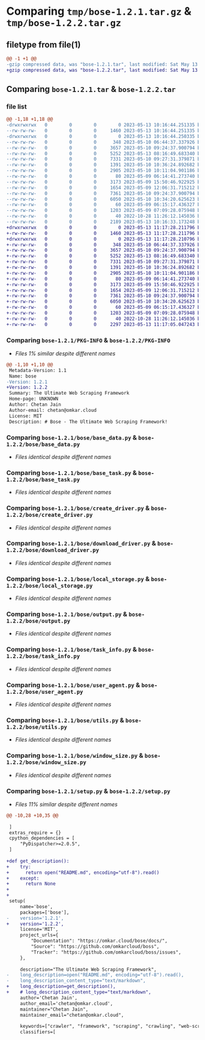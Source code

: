 # Comparing `tmp/bose-1.2.1.tar.gz` & `tmp/bose-1.2.2.tar.gz`

## filetype from file(1)

```diff
@@ -1 +1 @@
-gzip compressed data, was "bose-1.2.1.tar", last modified: Sat May 13 10:16:44 2023, max compression
+gzip compressed data, was "bose-1.2.2.tar", last modified: Sat May 13 11:17:28 2023, max compression
```

## Comparing `bose-1.2.1.tar` & `bose-1.2.2.tar`

### file list

```diff
@@ -1,18 +1,18 @@
-drwxrwxrwx   0        0        0        0 2023-05-13 10:16:44.251335 bose-1.2.1/
--rw-rw-rw-   0        0        0     1460 2023-05-13 10:16:44.251335 bose-1.2.1/PKG-INFO
-drwxrwxrwx   0        0        0        0 2023-05-13 10:16:44.250335 bose-1.2.1/bose/
--rw-rw-rw-   0        0        0      348 2023-05-10 06:44:37.337926 bose-1.2.1/bose/__init__.py
--rw-rw-rw-   0        0        0     3657 2023-05-10 09:24:37.900794 bose-1.2.1/bose/base_data.py
--rw-rw-rw-   0        0        0     5252 2023-05-13 08:16:49.683340 bose-1.2.1/bose/base_task.py
--rw-rw-rw-   0        0        0     7331 2023-05-10 09:27:31.379871 bose-1.2.1/bose/create_driver.py
--rw-rw-rw-   0        0        0     1391 2023-05-10 10:36:24.892682 bose-1.2.1/bose/download_driver.py
--rw-rw-rw-   0        0        0     2905 2023-05-10 10:11:04.901186 bose-1.2.1/bose/local_storage.py
--rw-rw-rw-   0        0        0       80 2023-05-09 06:14:41.273740 bose-1.2.1/bose/opponent.py
--rw-rw-rw-   0        0        0     3173 2023-05-09 15:50:46.922925 bose-1.2.1/bose/output.py
--rw-rw-rw-   0        0        0     1654 2023-05-09 12:06:31.715212 bose-1.2.1/bose/task_info.py
--rw-rw-rw-   0        0        0     7361 2023-05-10 09:24:37.900794 bose-1.2.1/bose/user_agent.py
--rw-rw-rw-   0        0        0     6050 2023-05-10 10:34:20.625623 bose-1.2.1/bose/utils.py
--rw-rw-rw-   0        0        0       60 2023-05-09 06:15:17.436327 bose-1.2.1/bose/wait.py
--rw-rw-rw-   0        0        0     1203 2023-05-09 07:09:28.075948 bose-1.2.1/bose/window_size.py
--rw-rw-rw-   0        0        0       40 2022-10-28 11:26:12.145036 bose-1.2.1/setup.cfg
--rw-rw-rw-   0        0        0     2189 2023-05-13 10:16:33.173248 bose-1.2.1/setup.py
+drwxrwxrwx   0        0        0        0 2023-05-13 11:17:28.211796 bose-1.2.2/
+-rw-rw-rw-   0        0        0     1460 2023-05-13 11:17:28.211796 bose-1.2.2/PKG-INFO
+drwxrwxrwx   0        0        0        0 2023-05-13 11:17:28.210796 bose-1.2.2/bose/
+-rw-rw-rw-   0        0        0      348 2023-05-10 06:44:37.337926 bose-1.2.2/bose/__init__.py
+-rw-rw-rw-   0        0        0     3657 2023-05-10 09:24:37.900794 bose-1.2.2/bose/base_data.py
+-rw-rw-rw-   0        0        0     5252 2023-05-13 08:16:49.683340 bose-1.2.2/bose/base_task.py
+-rw-rw-rw-   0        0        0     7331 2023-05-10 09:27:31.379871 bose-1.2.2/bose/create_driver.py
+-rw-rw-rw-   0        0        0     1391 2023-05-10 10:36:24.892682 bose-1.2.2/bose/download_driver.py
+-rw-rw-rw-   0        0        0     2905 2023-05-10 10:11:04.901186 bose-1.2.2/bose/local_storage.py
+-rw-rw-rw-   0        0        0       80 2023-05-09 06:14:41.273740 bose-1.2.2/bose/opponent.py
+-rw-rw-rw-   0        0        0     3173 2023-05-09 15:50:46.922925 bose-1.2.2/bose/output.py
+-rw-rw-rw-   0        0        0     1654 2023-05-09 12:06:31.715212 bose-1.2.2/bose/task_info.py
+-rw-rw-rw-   0        0        0     7361 2023-05-10 09:24:37.900794 bose-1.2.2/bose/user_agent.py
+-rw-rw-rw-   0        0        0     6050 2023-05-10 10:34:20.625623 bose-1.2.2/bose/utils.py
+-rw-rw-rw-   0        0        0       60 2023-05-09 06:15:17.436327 bose-1.2.2/bose/wait.py
+-rw-rw-rw-   0        0        0     1203 2023-05-09 07:09:28.075948 bose-1.2.2/bose/window_size.py
+-rw-rw-rw-   0        0        0       40 2022-10-28 11:26:12.145036 bose-1.2.2/setup.cfg
+-rw-rw-rw-   0        0        0     2297 2023-05-13 11:17:05.047243 bose-1.2.2/setup.py
```

### Comparing `bose-1.2.1/PKG-INFO` & `bose-1.2.2/PKG-INFO`

 * *Files 1% similar despite different names*

```diff
@@ -1,10 +1,10 @@
 Metadata-Version: 1.1
 Name: bose
-Version: 1.2.1
+Version: 1.2.2
 Summary: The Ultimate Web Scraping Framework
 Home-page: UNKNOWN
 Author: Chetan Jain
 Author-email: chetan@omkar.cloud
 License: MIT
 Description: # Bose - The Ultimate Web Scraping Framework!
```

### Comparing `bose-1.2.1/bose/base_data.py` & `bose-1.2.2/bose/base_data.py`

 * *Files identical despite different names*

### Comparing `bose-1.2.1/bose/base_task.py` & `bose-1.2.2/bose/base_task.py`

 * *Files identical despite different names*

### Comparing `bose-1.2.1/bose/create_driver.py` & `bose-1.2.2/bose/create_driver.py`

 * *Files identical despite different names*

### Comparing `bose-1.2.1/bose/download_driver.py` & `bose-1.2.2/bose/download_driver.py`

 * *Files identical despite different names*

### Comparing `bose-1.2.1/bose/local_storage.py` & `bose-1.2.2/bose/local_storage.py`

 * *Files identical despite different names*

### Comparing `bose-1.2.1/bose/output.py` & `bose-1.2.2/bose/output.py`

 * *Files identical despite different names*

### Comparing `bose-1.2.1/bose/task_info.py` & `bose-1.2.2/bose/task_info.py`

 * *Files identical despite different names*

### Comparing `bose-1.2.1/bose/user_agent.py` & `bose-1.2.2/bose/user_agent.py`

 * *Files identical despite different names*

### Comparing `bose-1.2.1/bose/utils.py` & `bose-1.2.2/bose/utils.py`

 * *Files identical despite different names*

### Comparing `bose-1.2.1/bose/window_size.py` & `bose-1.2.2/bose/window_size.py`

 * *Files identical despite different names*

### Comparing `bose-1.2.1/setup.py` & `bose-1.2.2/setup.py`

 * *Files 11% similar despite different names*

```diff
@@ -10,28 +10,35 @@
 
 ]
 extras_require = {}
 cpython_dependencies = [
     "PyDispatcher>=2.0.5",
 ]
 
+def get_description():
+    try:
+      return open("README.md", encoding="utf-8").read()
+    except:
+      return None
+    
+
 setup(
     name='bose',
     packages=['bose'],
-    version='1.2.1',
+    version='1.2.2',
     license='MIT',
     project_urls={
         "Documentation": "https://omkar.cloud/bose/docs/",
         "Source": "https://github.com/omkarcloud/boss",
         "Tracker": "https://github.com/omkarcloud/boss/issues",
     },
 
     description="The Ultimate Web Scraping Framework",
-    long_description=open("README.md", encoding="utf-8").read(),
-    long_description_content_type="text/markdown",
+    long_description=get_description(),
+    # long_description_content_type="text/markdown",
     author='Chetan Jain',
     author_email='chetan@omkar.cloud',
     maintainer="Chetan Jain",
     maintainer_email="chetan@omkar.cloud",
 
     keywords=["crawler", "framework", "scraping", "crawling", "web-scraping", "web-scraping-python", "cloudflare-bypass", "anti-detection", "bot-detection", "automation", "webdriver", "browser"],
     classifiers=[
```

